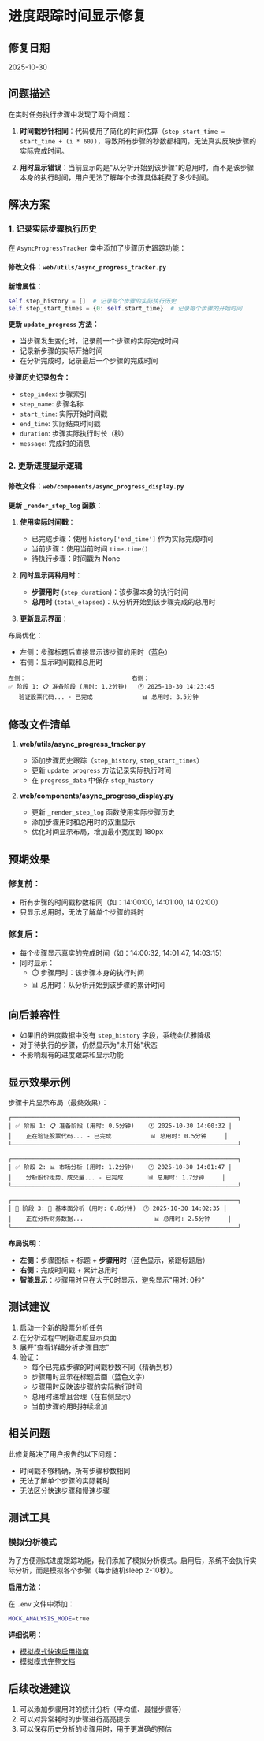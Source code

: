 # 进度跟踪时间显示修复

## 修复日期
2025-10-30

## 问题描述

在实时任务执行步骤中发现了两个问题：

1. **时间戳秒针相同**：代码使用了简化的时间估算（`step_start_time = start_time + (i * 60)`），导致所有步骤的秒数都相同，无法真实反映步骤的实际完成时间。

2. **用时显示错误**：当前显示的是"从分析开始到该步骤"的总用时，而不是该步骤本身的执行时间，用户无法了解每个步骤具体耗费了多少时间。

## 解决方案

### 1. 记录实际步骤执行历史

在 `AsyncProgressTracker` 类中添加了步骤历史跟踪功能：

#### 修改文件：`web/utils/async_progress_tracker.py`

**新增属性：**
```python
self.step_history = []  # 记录每个步骤的实际执行历史
self.step_start_times = {0: self.start_time}  # 记录每个步骤的开始时间
```

**更新 `update_progress` 方法：**
- 当步骤发生变化时，记录前一个步骤的实际完成时间
- 记录新步骤的实际开始时间
- 在分析完成时，记录最后一个步骤的完成时间

**步骤历史记录包含：**
- `step_index`: 步骤索引
- `step_name`: 步骤名称
- `start_time`: 实际开始时间戳
- `end_time`: 实际结束时间戳
- `duration`: 步骤实际执行时长（秒）
- `message`: 完成时的消息

### 2. 更新进度显示逻辑

#### 修改文件：`web/components/async_progress_display.py`

**更新 `_render_step_log` 函数：**

1. **使用实际时间戳**：
   - 已完成步骤：使用 `history['end_time']` 作为实际完成时间
   - 当前步骤：使用当前时间 `time.time()`
   - 待执行步骤：时间戳为 None

2. **同时显示两种用时**：
   - **步骤用时** (`step_duration`)：该步骤本身的执行时间
   - **总用时** (`total_elapsed`)：从分析开始到该步骤完成的总用时

3. **更新显示界面**：

布局优化：
- 左侧：步骤标题后直接显示该步骤的用时（蓝色）
- 右侧：显示时间戳和总用时

```
左侧：                              右侧：
✅ 阶段 1: 📋 准备阶段 (用时: 1.2分钟)   🕐 2025-10-30 14:23:45
   验证股票代码... - 已完成              📊 总用时: 3.5分钟
```

## 修改文件清单

1. **web/utils/async_progress_tracker.py**
   - 添加步骤历史跟踪（`step_history`, `step_start_times`）
   - 更新 `update_progress` 方法记录实际执行时间
   - 在 `progress_data` 中保存 `step_history`

2. **web/components/async_progress_display.py**
   - 更新 `_render_step_log` 函数使用实际步骤历史
   - 添加步骤用时和总用时的双重显示
   - 优化时间显示布局，增加最小宽度到 180px

## 预期效果

### 修复前：
- 所有步骤的时间戳秒数相同（如：14:00:00, 14:01:00, 14:02:00）
- 只显示总用时，无法了解单个步骤的耗时

### 修复后：
- 每个步骤显示真实的完成时间（如：14:00:32, 14:01:47, 14:03:15）
- 同时显示：
  - ⏱️ 步骤用时：该步骤本身的执行时间
  - 📊 总用时：从分析开始到该步骤的累计时间

## 向后兼容性

- 如果旧的进度数据中没有 `step_history` 字段，系统会优雅降级
- 对于待执行的步骤，仍然显示为"未开始"状态
- 不影响现有的进度跟踪和显示功能

## 显示效果示例

步骤卡片显示布局（最终效果）：

```
┌────────────────────────────────────────────────────────────────┐
│ ✅ 阶段 1: 📋 准备阶段 (用时: 0.5分钟)    🕐 2025-10-30 14:00:32 │
│    正在验证股票代码... - 已完成           📊 总用时: 0.5分钟     │
└────────────────────────────────────────────────────────────────┘

┌────────────────────────────────────────────────────────────────┐
│ ✅ 阶段 2: 📊 市场分析 (用时: 1.2分钟)    🕐 2025-10-30 14:01:47 │
│    分析股价走势、成交量... - 已完成       📊 总用时: 1.7分钟     │
└────────────────────────────────────────────────────────────────┘

┌────────────────────────────────────────────────────────────────┐
│ 🔄 阶段 3: 💼 基本面分析 (用时: 0.8分钟)  🕐 2025-10-30 14:02:35 │
│    正在分析财务数据...                    📊 总用时: 2.5分钟     │
└────────────────────────────────────────────────────────────────┘
```

**布局说明：**
- **左侧**：步骤图标 + 标题 + **步骤用时**（蓝色显示，紧跟标题后）
- **右侧**：完成时间戳 + 累计总用时
- **智能显示**：步骤用时只在大于0时显示，避免显示"用时: 0秒"

## 测试建议

1. 启动一个新的股票分析任务
2. 在分析过程中刷新进度显示页面
3. 展开"查看详细分析步骤日志"
4. 验证：
   - 每个已完成步骤的时间戳秒数不同（精确到秒）
   - 步骤用时显示在标题后面（蓝色文字）
   - 步骤用时反映该步骤的实际执行时间
   - 总用时递增且合理（在右侧显示）
   - 当前步骤的用时持续增加

## 相关问题

此修复解决了用户报告的以下问题：
- 时间戳不够精确，所有步骤秒数相同
- 无法了解单个步骤的实际耗时
- 无法区分快速步骤和慢速步骤

## 测试工具

### 模拟分析模式

为了方便测试进度跟踪功能，我们添加了模拟分析模式。启用后，系统不会执行实际分析，而是模拟各个步骤（每步随机sleep 2-10秒）。

**启用方法：**

在 `.env` 文件中添加：
```bash
MOCK_ANALYSIS_MODE=true
```

**详细说明：**
- [模拟模式快速启用指南](../guides/MOCK_MODE_QUICKSTART.md)
- [模拟模式完整文档](../guides/mock_analysis_mode.md)

## 后续改进建议

1. 可以添加步骤用时的统计分析（平均值、最慢步骤等）
2. 可以对异常耗时的步骤进行高亮提示
3. 可以保存历史分析的步骤用时，用于更准确的预估

